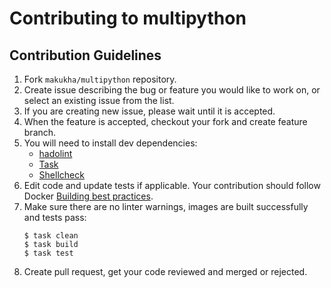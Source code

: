# Contributing to multipython

## Contribution Guidelines

1. Fork `makukha/multipython` repository.
2. Create issue describing the bug or feature you would like to work on, or select an existing issue from the list.
3. If you are creating new issue, please wait until it is accepted.
4. When the feature is accepted, checkout your fork and create feature branch.
5. You will need to install dev dependencies:
   * [hadolint](https://github.com/hadolint/hadolint)
   * [Task](https://taskfile.dev)
   * [Shellcheck](https://www.shellcheck.net)
6. Edit code and update tests if applicable. Your contribution should follow Docker [Building best practices](https://docs.docker.com/build/building/best-practices/).
7. Make sure there are no linter warnings, images are built successfully and tests pass:
    ```shell
    $ task clean
    $ task build
    $ task test
    ```
8. Create pull request, get your code reviewed and merged or rejected.
